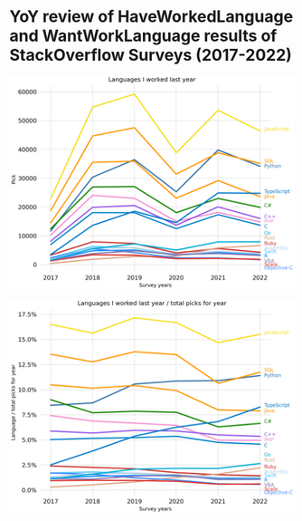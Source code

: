 # YoY review of HaveWorkedLanguage and WantWorkLanguage results of StackOverflow Surveys (2017-2022)

![](visualize/raw/output.png)

![](visualize/normalized/output.png)
